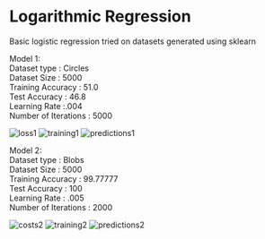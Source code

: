# Logarithmic Regression

Basic logistic regression tried on datasets generated using sklearn

Model 1:  
Dataset type : Circles  
Dataset Size : 5000  
Training Accuracy : 51.0  
Test Accuracy : 46.8  
Learning Rate :.004  
Number of Iterations : 5000  

![loss1](https://user-images.githubusercontent.com/13309365/40877472-165cea3a-669f-11e8-9f78-1903cef43634.png)
![training1](https://user-images.githubusercontent.com/13309365/40877516-d72e5b0e-669f-11e8-8b9c-c2bebb71d150.png)
![predictions1](https://user-images.githubusercontent.com/13309365/40877517-d86ef9f6-669f-11e8-9f43-0a2993df9ef3.png)

Model 2:  
Dataset type : Blobs   
Dataset Size : 5000  
Training Accuracy : 99.77777    
Test Accuracy : 100  
Learning Rate : .005  
Number of Iterations : 2000  

![costs2](https://user-images.githubusercontent.com/13309365/40877533-37b4ed08-66a0-11e8-9058-a71343171d10.png)
![training2](https://user-images.githubusercontent.com/13309365/40877534-3943deae-66a0-11e8-8c49-cc92d08aa782.png)
![predictions2](https://user-images.githubusercontent.com/13309365/40877536-3aa1dcb0-66a0-11e8-822c-1d513a5714f7.png)
